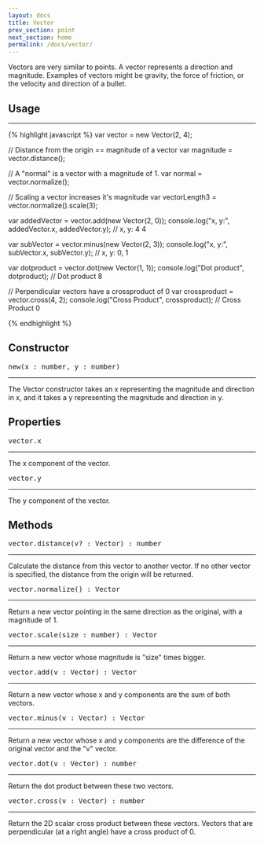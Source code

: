 ```yaml
---
layout: docs
title: Vector
prev_section: point
next_section: home
permalink: /docs/vector/
---
```


Vectors are very similar to points. A vector represents 
a direction and magnitude. Examples of vectors might be gravity, the force of 
friction, or the velocity and direction of a bullet.


## Usage
--------
{% highlight javascript %}
var vector = new Vector(2, 4);

// Distance from the origin == magnitude of a vector
var magnitude = vector.distance();

// A "normal" is a vector with a magnitude of 1.
var normal = vector.normalize();

// Scaling a vector increases it's magnitude
var vectorLength3 = vector.normalize().scale(3);

var addedVector = vector.add(new Vector(2, 0));
console.log("x, y:", addedVector.x, addedVector.y);
// x, y: 4 4

var subVector = vector.minus(new Vector(2, 3));
console.log("x, y:", subVector.x, subVector.y);
// x, y: 0, 1

var dotproduct = vector.dot(new Vector(1, 1));
console.log("Dot product", dotproduct);
// Dot product 8

// Perpendicular vectors have a crossproduct of 0
var crossproduct = vector.cross(4, 2);
console.log("Cross Product", crossproduct);
// Cross Product 0

{% endhighlight %}


## Constructor 
<pre>new(x : number, y : number)</pre>
--------------

The Vector constructor takes an x representing the magnitude and direction in x, and
it takes a y representing the magnitude and direction in y.

## Properties
<pre>vector.x</pre>
--------------

The x component of the vector.

<pre>vector.y</pre>
--------------

The y component of the vector.

## Methods
<pre>vector.distance(v? : Vector) : number</pre>
--------------

Calculate the distance from this vector to another vector. If no other vector is specified,
the distance from the origin will be returned.

<pre>vector.normalize() : Vector</pre>
--------------

Return a new vector pointing in the same direction as the original, with a 
magnitude of 1.

<pre>vector.scale(size : number) : Vector</pre>
--------------

Return a new vector whose magnitude is "size" times bigger.

<pre>vector.add(v : Vector) : Vector</pre>
--------------

Return a new vector whose x and y components are the
sum of both vectors.

<pre>vector.minus(v : Vector) : Vector</pre>
--------------

Return a new vector whose x and y components are the
difference of the original vector and the "v" vector.

<pre>vector.dot(v : Vector) : number</pre>
--------------

Return the dot product between these two vectors.


<pre>vector.cross(v : Vector) : number</pre>
--------------

Return the 2D scalar cross product between these vectors. Vectors that are 
perpendicular (at a right angle) have a cross product of 0.








